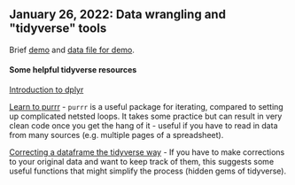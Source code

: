 ## January 26, 2022: Data wrangling and "tidyverse" tools

Brief [demo](./20220126_demo.R) and [data file for demo](/20220126_demo.xlsx).

#### Some helpful tidyverse resources

[Introduction to dplyr](https://cran.r-project.org/web/packages/dplyr/vignettes/dplyr.html)

[Learn to purrr](https://www.rebeccabarter.com/blog/2019-08-19_purrr/) - `purrr` is a useful package for iterating, compared to setting up complicated netsted loops. It takes some practice but can result in very clean code once you get the hang of it - useful if you have to read in data from many sources (e.g. multiple pages of a spreadsheet).

[Correcting a dataframe the tidyverse way](http://ritsokiguess.site/docs/2021/04/26/correcting-a-dataframe-the-tidyverse-way/) - If you have to make corrections to your original data and want to keep track of them, this suggests some useful functions that might simplify the process (hidden gems of tidyverse).
